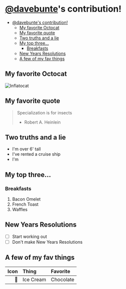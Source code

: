 # [@davebunte](https://github.com/davebunte)'s contribution!

- [@davebunte's contribution!](#davebuntes-contribution)
  - [My favorite Octocat](#my-favorite-octocat)
  - [My favorite quote](#my-favorite-quote)
  - [Two truths and a lie](#two-truths-and-a-lie)
  - [My top three...](#my-top-three)
    - [Breakfasts](#breakfasts)
  - [New Years Resolutions](#new-years-resolutions)
  - [A few of my fav things](#a-few-of-my-fav-things)

## My favorite Octocat
![Inflatocat](https://octodex.github.com/images/inflatocat.png)

## My favorite quote
> Specialization is for insects
> - Robert A. Heinlein

## Two truths and a lie
- I'm over 6' tall
- I've rented a cruise ship
- I'm 

## My top three...

### Breakfasts
1. Bacon Omelet
2. French Toast
3. Waffles

## New Years Resolutions

- [ ] Start working out
- [ ] Don't make New Years Resolutions

## A few of my fav things
| Icon | Thing | Favorite |
| ----: | :---  | :--- |
| 🍨 | Ice Cream | Chocolate |
